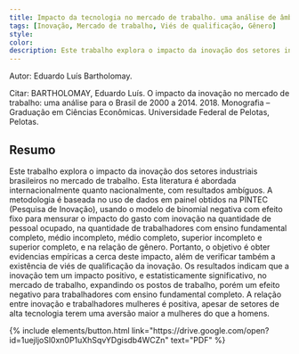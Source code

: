 ```yaml
---
title: Impacto da tecnologia no mercado de trabalho. uma análise de âmbito nacional para o período de 2008 a 2014.
tags: [Inovação, Mercado de trabalho, Viés de qualificação, Gênero]
style: 
color: 
description: Este trabalho explora o impacto da inovação dos setores industriais brasileiros no mercado de trabalho. Esta literatura é abordada internacionalmente quanto nacionalmente, com resultados ambíguos...
---
```


Autor: Eduardo Luís Bartholomay.

Citar: BARTHOLOMAY, Eduardo Luís. O impacto da inovação no mercado de trabalho: uma análise para o Brasil de 2000 a 2014. 2018. Monografia – Graduação em Ciências Econômicas. Universidade Federal de Pelotas, Pelotas. 

## Resumo

Este trabalho explora o impacto da inovação dos setores industriais brasileiros no mercado de trabalho. Esta literatura é abordada internacionalmente quanto nacionalmente, com resultados ambíguos. A metodologia é baseada no uso de dados em painel obtidos na PINTEC (Pesquisa de Inovação), usando o modelo de binomial negativa com efeito fixo para mensurar o impacto do gasto com inovação na quantidade de pessoal ocupado, na quantidade de trabalhadores com ensino fundamental completo, médio incompleto, médio completo, superior incompleto e superior completo, e na relação de gênero. Portanto, o objetivo é obter evidencias empíricas a cerca deste impacto, além de verificar também a existência de viés de qualificação da inovação. Os resultados indicam que a inovação tem um impacto positivo, e estatisticamente significativo, no mercado de trabalho, expandindo os postos de trabalho, porém um efeito negativo para trabalhadores com ensino fundamental completo. A relação entre inovação e trabalhadores mulheres é positiva, apesar de setores de alta tecnologia terem uma aversão maior a mulheres do que a homens.

<p class="text-center">
{% include elements/button.html link="https://drive.google.com/open?id=1uejljoSl0xn0P1uXhSqvYDgisdb4WCZn" text="PDF" %}

